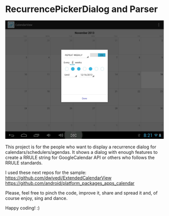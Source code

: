 RecurrencePickerDialog and Parser
=================================

![image](https://github.com/supermarcos/RecurrencePicker/raw/master/screenshot.jpeg)

This project is for the people who want to display a recurrence dialog for calendars/schedulers/agendas.
It shows a dialog with enough features to create a RRULE string for GoogleCalendar API or others who follows the RRULE standards.

I used these next repos for the sample:
https://github.com/dwivedi/ExtendedCalendarView
https://github.com/android/platform_packages_apps_calendar


Please, feel free to pinch the code, improve it, share and spread it and, of course enjoy, sing and dance.

Happy coding!
:)